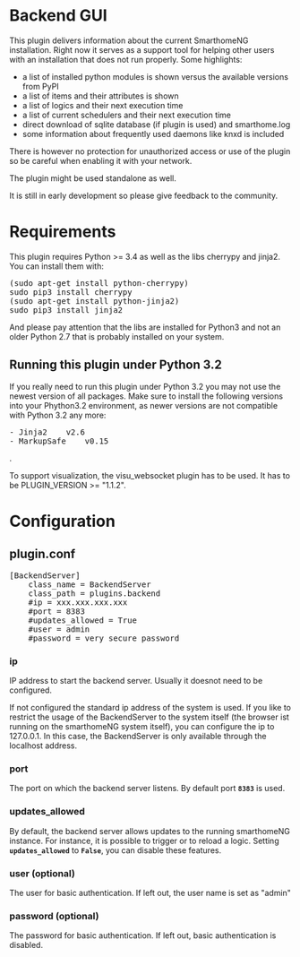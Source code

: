 # Backend GUI

This plugin delivers information about the current SmarthomeNG installation. Right now it serves as a support tool for helping other users with an installation that does not run properly. Some highlights:

* a list of installed python modules is shown versus the available versions from PyPI
* a list of items and their attributes is shown
* a list of logics and their next execution time
* a list of current schedulers and their next execution time
* direct download of sqlite database (if plugin is used) and smarthome.log
* some information about frequently used daemons like knxd is included

There is however no protection for unauthorized access or use of the plugin so be careful when enabling it with your network.

The plugin might be used standalone as well.

It is still in early development so please give feedback to the community.

# Requirements
This plugin requires Python >= 3.4 as well as the libs cherrypy and jinja2. You can install them with:
<pre>
(sudo apt-get install python-cherrypy)
sudo pip3 install cherrypy
(sudo apt-get install python-jinja2)
sudo pip3 install jinja2
</pre>
And please pay attention that the libs are installed for Python3 and not an older Python 2.7 that is probably installed on your system.

## Running this plugin under Python 3.2
If you really need to run this plugin under Python 3.2 you may not use the newest version of all packages. Make sure to install the following versions into your Phython3.2 environment, as newer versions are not compatible with Python 3.2 any more:

<pre>
- Jinja2	v2.6
- MarkupSafe	v0.15
</pre>

.

To support visualization, the visu_websocket plugin has to be used. It has to be PLUGIN_VERSION >= "1.1.2".


# Configuration

## plugin.conf
<pre>
[BackendServer]
	class_name = BackendServer
	class_path = plugins.backend
	#ip = xxx.xxx.xxx.xxx
	#port = 8383
	#updates_allowed = True
    #user = admin
    #password = very_secure_password
</pre>

### ip
IP address to start the backend server. Usually it doesnot need to be configured.

If not configured the standard ip address of the system is used. If you like to restrict the usage of the BackendServer to the system itself (the browser ist running on the smarthomeNG system itself), you can configure the ip to 127.0.0.1. In this case, the BackendServer is only available through the localhost address.

### port
The port on which the backend server listens. By default port **`8383`** is used.

###    updates_allowed

By default, the backend server allows updates to the running smarthomeNG instance. For instance, it is possible to trigger or to reload a logic. Setting **`updates_allowed`** to **`False`**, you can disable these features.

### user (optional)
The user for basic authentication. If left out, the user name is set as "admin"

### password (optional)
The password for basic authentication. If left out, basic authentication is disabled.